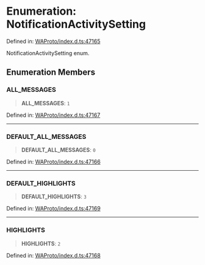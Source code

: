# Enumeration: NotificationActivitySetting

Defined in: [WAProto/index.d.ts:47165](https://github.com/Fokusdotid/bail/blob/3bcafd64e13ba51a595ace0ee7bd2c9c52ab1814/WAProto/index.d.ts#L47165)

NotificationActivitySetting enum.

## Enumeration Members

### ALL\_MESSAGES

> **ALL\_MESSAGES**: `1`

Defined in: [WAProto/index.d.ts:47167](https://github.com/Fokusdotid/bail/blob/3bcafd64e13ba51a595ace0ee7bd2c9c52ab1814/WAProto/index.d.ts#L47167)

***

### DEFAULT\_ALL\_MESSAGES

> **DEFAULT\_ALL\_MESSAGES**: `0`

Defined in: [WAProto/index.d.ts:47166](https://github.com/Fokusdotid/bail/blob/3bcafd64e13ba51a595ace0ee7bd2c9c52ab1814/WAProto/index.d.ts#L47166)

***

### DEFAULT\_HIGHLIGHTS

> **DEFAULT\_HIGHLIGHTS**: `3`

Defined in: [WAProto/index.d.ts:47169](https://github.com/Fokusdotid/bail/blob/3bcafd64e13ba51a595ace0ee7bd2c9c52ab1814/WAProto/index.d.ts#L47169)

***

### HIGHLIGHTS

> **HIGHLIGHTS**: `2`

Defined in: [WAProto/index.d.ts:47168](https://github.com/Fokusdotid/bail/blob/3bcafd64e13ba51a595ace0ee7bd2c9c52ab1814/WAProto/index.d.ts#L47168)
